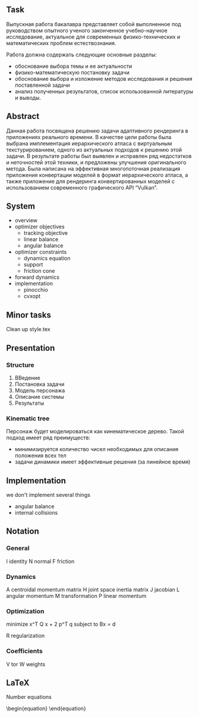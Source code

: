 ## Task ##

Выпускная работа бакалавра представляет собой выполненное под руководством опытного ученого законченное учебно-научное исследование, актуальное для современных физико-технических и математических проблем естествознания.

Работа должна содержать следующие основные разделы:
- обоснование выбора темы и ее актуальности
- физико-математическую постановку задачи
- обоснование выбора и изложение методов исследования и решения поставленной задачи
- анализ полученных результатов, список использованной литературы и выводы.

## Abstract ##

Данная работа посвящена решению задачи адаптивного рендеринга в приложениях реального времени.
В качестве цели работы была выбрана имплементация иерархического атласа с виртуальным текстурированием, одного из актуальных подходов к решению этой задачи.
В результате работы был выявлен и исправлен ряд недостатков и неточностей этой техники, и предложены улучшения оригинального метода.
Была написана на эффективная многопоточная реализация приложения конвертации моделей в формат иерархического атласа, а также приложение для рендеринга конвертированных моделей с использованием современного графического API “Vulkan”.

## System ##

* overview
* optimizer objectives
  * tracking objective
  * linear balance
  * angular balance
* optimizer constraints
  * dynamics equation
  * support
  * friction cone
* forward dynamics
* implementation
  * pinocchio
  * cvxopt

## Minor tasks ##

Clean up style.tex

## Presentation ##

### Structure ###

1. ВВедение
2. Постановка задачи
3. Модель персонажа
4. Описание системы
5. Результаты

### Kinematic tree ###

Персонаж будет моделироваться как кинематическое дерево. Такой подход имеет ряд преимуществ:
* минимизируется количество чисел необходимых для описания положения всех тел
* задачи динамики имеет эффективные решения (за линейное время)

## Implementation ##

we don't implement several things
* angular balance
* internal collisions

## Notation ##

### General ###

I identity
N normal
F friction

### Dynamics ###

A centroidal momentum matrix
H joint space inertia matrix
J jacobian
L angular momentum
M transformation
P linear momentum

### Optimization ###

minimize x^T Q x + 2 p^T q
subject to Bx = d

R regularization

### Coefficients ###

V tor
W weights

## LaTeX ##

Number equations

\begin{equation}
\end{equation}